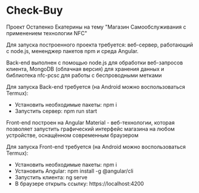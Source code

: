 # Check-Buy
Проект Остапенко Екатерины на тему "Магазин Самообслуживания с применением технологии NFC"

Для запуска построенного проекта требуется: веб-сервер, работающий с node.js, мененджер пакетов npm и среда Angular.

Back-end выполнен с помощью node.js для обработки веб-запросов клиента, MongoDB (облачная версия) для хранения данных и библиотека nfc-pcsc для работы с беспроводными метками

Для запуска Back-end требуется (на Android можно воспользоваться Termux):

- Установить необходимые пакеты: npm i
- Запустить сервер: npm run start

Front-end построен на Angular Material - веб-технологии, которая позволяет запустить графический интерфейс магазина на любом устройстве, оснащённом современным браузером 

Для запуска Front-end требуется (на Android можно воспользоваться Termux):

- Установить необходимые пакеты: npm i
- Установить Angular: npm install -g @angular/cli
- Запустить клиента: ng serve
- В браузере открыть ссылку: https://localhost:4200
